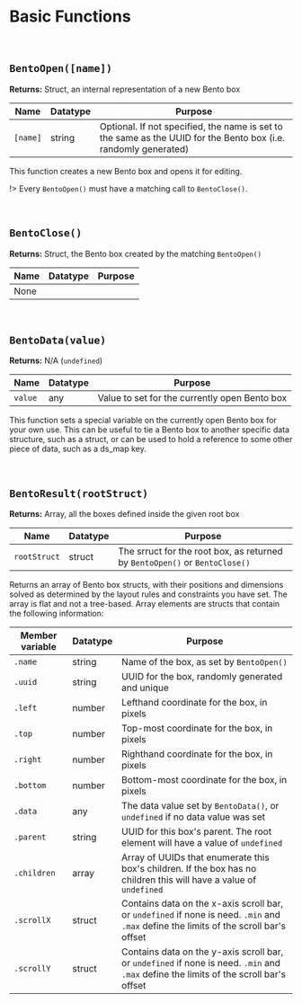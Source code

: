 # Basic Functions

&nbsp;

## `BentoOpen([name])`

**Returns:** Struct, an internal representation of a new Bento box

|Name    |Datatype|Purpose                                                                                                        |
|--------|--------|---------------------------------------------------------------------------------------------------------------|
|`[name]`|string  |Optional. If not specified, the name is set to the same as the UUID for the Bento box (i.e. randomly generated)|

This function creates a new Bento box and opens it for editing.

!> Every `BentoOpen()` must have a matching call to `BentoClose()`.

&nbsp;

## `BentoClose()`

**Returns:** Struct, the Bento box created by the matching `BentoOpen()`

|Name|Datatype|Purpose|
|----|--------|-------|
|None|        |       |

&nbsp;

## `BentoData(value)`

**Returns:** N/A (`undefined`)

|Name   |Datatype|Purpose                                      |
|-------|--------|---------------------------------------------|
|`value`|any     |Value to set for the currently open Bento box|

This function sets a special variable on the currently open Bento box for your own use. This can be useful to tie a Bento box to another specific data structure, such as a struct, or can be used to hold a reference to some other piece of data, such as a ds_map key.

&nbsp;

## `BentoResult(rootStruct)`

**Returns:** Array, all the boxes defined inside the given root box

|Name       |Datatype|Purpose                                                                             |
|-----------|--------|------------------------------------------------------------------------------------|
|`rootStruct`|struct |The srruct for the root box, as returned by `BentoOpen()` or `BentoClose()`|

Returns an array of Bento box structs, with their positions and dimensions solved as determined by the layout rules and constraints you have set. The array is flat and not a tree-based. Array elements are structs that contain the following information:

|Member variable|Datatype|Purpose                                                                                                                               |
|---------------|--------|--------------------------------------------------------------------------------------------------------------------------------------|
|`.name`        |string  |Name of the box, as set by `BentoOpen()`                                                                                              |
|`.uuid`        |string  |UUID for the box, randomly generated and unique                                                                                       |
|`.left`        |number  |Lefthand coordinate for the box, in pixels                                                                                            |
|`.top`         |number  |Top-most coordinate for the box, in pixels                                                                                            |
|`.right`       |number  |Righthand coordinate for the box, in pixels                                                                                           |
|`.bottom`      |number  |Bottom-most coordinate for the box, in pixels                                                                                         |
|`.data`        |any     |The data value set by `BentoData()`, or `undefined` if no data value was set                                                          |
|`.parent`      |string  |UUID for this box's parent. The root element will have a value of `undefined`                                                         |
|`.children`    |array   |Array of UUIDs that enumerate this box's children. If the box has no children this will have a value of `undefined`                   |
|`.scrollX`     |struct  |Contains data on the x-axis scroll bar, or `undefined` if none is need. `.min` and `.max` define the limits of the scroll bar's offset|
|`.scrollY`     |struct  |Contains data on the y-axis scroll bar, or `undefined` if none is need. `.min` and `.max` define the limits of the scroll bar's offset|
